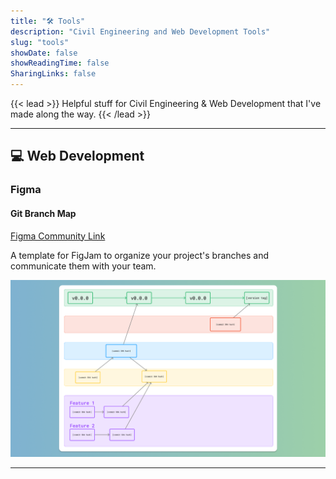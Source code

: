 ```yaml
---
title: "🛠️ Tools"
description: "Civil Engineering and Web Development Tools"
slug: "tools"
showDate: false
showReadingTime: false
SharingLinks: false
---
```

{{< lead >}}
Helpful stuff for Civil Engineering & Web Development that I've made along the way.
{{< /lead >}}

---

## 💻 Web Development

### Figma

#### Git Branch Map

[Figma Community Link](https://www.figma.com/community/file/1298718431799316388/git-branch-map)

A template for FigJam to organize your project's branches and communicate them with your team.

![git map](git-map.png)

---

<!-- ## 🌉 Civil Engineering -->


